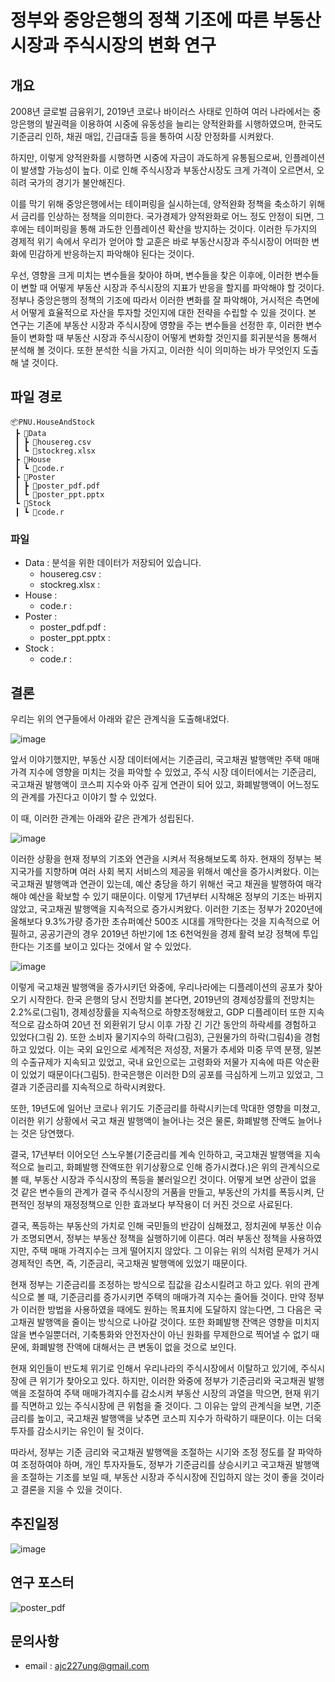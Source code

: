 # 정부와 중앙은행의 정책 기조에 따른 부동산시장과 주식시장의 변화 연구

## 개요
2008년 글로벌 금융위기, 2019년 코로나 바이러스 사태로 인하여 여러 나라에서는 중앙은행의 발권력을 이용하여 시중에 유동성을 늘리는 양적완화를 시행하였으며, 한국도 기준금리 인하, 채권 매입, 긴급대출 등을 통하여 시장 안정화를 시켜왔다. 

하지만, 이렇게 양적완화를 시행하면 시중에 자금이 과도하게 유통됨으로써, 인플레이션이 발생할 가능성이 높다. 이로 인해 주식시장과 부동산시장도 크게 가격이 오르면서, 오히려 국가의 경기가 불안해진다. 

이를 막기 위해 중앙은행에서는 테이퍼링을 실시하는데, 양적완화 정책을 축소하기 위해서 금리를 인상하는 정책을 의미한다. 국가경제가 양적완화로 어느 정도 안정이 되면, 그 후에는 테이퍼링을 통해 과도한 인플레이션 확산을 방지하는 것이다.
이러한 두가지의 경제적 위기 속에서 우리가 얻어야 할 교훈은 바로 부동산시장과 주식시장이 어떠한 변화에 민감하게 반응하는지 파악해야 된다는 것이다. 

우선, 영향을 크게 미치는 변수들을 찾아야 하며, 변수들을 찾은 이후에, 이러한 변수들이 변할 때 어떻게 부동산 시장과 주식시장의 지표가 반응을 할지를 파악해야 할 것이다. 정부나 중앙은행의 정책의 기조에 따라서 이러한 변화를 잘 파악해야, 거시적은 측면에서 어떻게 효율적으로 자산을 투자할 것인지에 대한 전략을 수립할 수 있을 것이다.
본 연구는 기존에 부동산 시장과 주식시장에 영향을 주는 변수들을 선정한 후, 이러한 변수들이 변화할 때 부동산 시장과 주식시장이 어떻게 변화할 것인지를 회귀분석을 통해서 분석해 볼 것이다. 또한 분석한 식을 가지고, 이러한 식이 의미하는 바가 무엇인지 도출해 낼 것이다.

## 파일 경로
```
📦PNU.HouseAndStock
 ┣ 📂Data
 ┃ ┣ 📜housereg.csv
 ┃ ┗ 📜stockreg.xlsx
 ┣ 📂House
 ┃ ┗ 📜code.r
 ┣ 📂Poster
 ┃ ┣ 📜poster_pdf.pdf
 ┃ ┗ 📜poster_ppt.pptx
 ┗ 📂Stock
 ┃ ┗ 📜code.r
```

### 파일
- Data : 분석을 위한 데이터가 저장되어 있습니다.
    - housereg.csv : 
    - stockreg.xlsx : 
- House : 
    - code.r : 
- Poster :
    - poster_pdf.pdf :
    - poster_ppt.pptx : 
- Stock : 
    - code.r : 


## 결론
우리는 위의 연구들에서 아래와 같은 관계식을 도출해내었다.

![image](https://user-images.githubusercontent.com/89781598/193561466-31477ef4-2bfd-40b3-99d6-54056e4f958f.png)

앞서 이야기했지만, 부동산 시장 데이터에서는 기준금리, 국고채권 발행액만 주택 매매 가격 지수에 영향을 미치는 것을 파악할 수 있었고, 주식 시장 데이터에서는 기준금리, 국고채권 발행액이 코스피 지수와 아주 깊게 연관이 되어 있고, 화폐발행액이 어느정도의 관계를 가진다고 이야기 할 수 있었다.

이 때, 이러한 관계는 아래와 같은 관계가 성립된다.

![image](https://user-images.githubusercontent.com/89781598/193561519-1038e20e-bc64-4280-98ff-31fcce007375.png)

이러한 상황을 현재 정부의 기조와 연관을 시켜서 적용해보도록 하자. 현재의 정부는 복지국가를 지향하며 여러 사회 복지 서비스의 제공을 위해서 예산을 증가시켜왔다. 이는 국고채권 발행액과 연관이 있는데, 예산 충당을 하기 위해선 국고 채권을 발행하여 매각해야 예산을 확보할 수 있기 때문이다. 이렇게 17년부터 시작해온 정부의 기조는 바뀌지 않았고, 국고채권 발행액을 지속적으로 증가시켜왔다. 이러한 기조는 정부가 2020년에 올해보다 9.3%가량 증가한 초슈퍼예산 500조 시대를 개막한다는 것을 지속적으로 어필하고, 공공기관의 경우 2019년 하반기에 1조 6천억원을 경제 활력 보강 정책에 투입한다는 기조를 보이고 있다는 것에서 알 수 있었다.

![image](https://user-images.githubusercontent.com/89781598/193561585-cd578696-3661-45e7-83a2-960780c02cf6.png)

이렇게 국고채권 발행액을 증가시키던 와중에, 우리나라에는 디플레이션의 공포가 찾아오기 시작한다. 한국 은행의 당시 전망치를 본다면, 2019년의 경제성장률의 전망치는 2.2%로(그림1), 경제성장률을 지속적으로 하향조정해왔고, GDP 디플레이터 또한 지속적으로 감소하여 20년 전 외환위기 당시 이후 가장 긴 기간 동안의 하락세를 경험하고 있었다(그림 2). 또한 소비자 물기지수의 하락(그림3), 근원물가의 하락(그림4)을 경험하고 있었다. 이는 국외 요인으로 세계적은 저성장, 저물가 추세와 미중 무역 분쟁, 일본의 수출규제가 지속되고 있었고, 국내 요인으로는 고령화와 저물가 지속에 따른 악순환이 있었기 때문이다(그림5). 한국은행은 이러한 D의 공포를 극심하게 느끼고 있었고, 그 결과 기준금리를 지속적으로 하락시켜왔다.

또한, 19년도에 일어난 코로나 위기도 기준금리를 하락시키는데 막대한 영향을 미쳤고, 이러한 위기 상황에서 국고 채권 발행액이 늘어나는 것은 물론, 화폐발행 잔액도 늘어나는 것은 당연했다.

결국, 17년부터 이어오던 스노우볼(기준금리를 계속 인하하고, 국고채권 발행액을 지속적으로 늘리고, 화폐발행 잔액또한 위기상황으로 인해 증가시켰다.)은 위의 관계식으로 볼 때, 부동산 시장과 주식시장의 폭등을 불러일으킨 것이다. 어떻게 보면 상관이 없을 것 같은 변수들의 관계가 결국 주식시장의 거품을 만들고, 부동산의 가치를 폭등시켜, 단편적인 정부의 재정정책으로 인한 효과보다 부작용이 더 커진 것으로 사료된다.

결국, 폭등하는 부동산의 가치로 인해 국민들의 반감이 심해졌고, 정치권에 부동산 이슈가 조명되면서, 정부는 부동산 정책을 실행하기에 이른다. 여러 부동산 정책을 사용하였지만, 주택 매매 가격지수는 크게 떨어지지 않았다. 그 이유는 위의 식처럼 문제가 거시경제적인 측면, 즉, 기준금리, 국고채권 발행액에 있었기 때문이다.

현재 정부는 기준금리를 조정하는 방식으로 집값을 감소시킬려고 하고 있다. 위의 관계식으로 볼 때, 기준금리를 증가시키면 주택의 매매가격 지수는 줄어들 것이다. 만약 정부가 이러한 방법을 사용하였을 때에도 원하는 목표치에 도달하지 않는다면, 그 다음은 국고채권 발행액을 줄이는 방식으로 나아갈 것이다. 또한 화폐발행 잔액은 영향을 미치지 않을 변수일뿐더러, 기축통화와 안전자산이 아닌 원화를 무제한으로 찍어낼 수 없기 때문에, 화폐발행 잔액에 대해서는 큰 변동이 없을 것으로 보인다.

현재 외인들이 반도체 위기로 인해서 우리나라의 주식시장에서 이탈하고 있기에, 주식시장에 큰 위기가 찾아오고 있다. 하지만, 이러한 와중에 정부가 기준금리와 국고채권 발행액을 조절하여 주택 매매가격지수를 감소시켜 부동산 시장의 과열을 막으면, 현재 위기를 직면하고 있는 주식시장에 큰 위험을 줄 것이다. 그 이유는 앞의 관계식을 보면, 기준금리를 높이고, 국고채권 발행액을 낮추면 코스피 지수가 하락하기 때문이다. 이는 더욱 투자를 감소시키는 유인이 될 것이다.

따라서, 정부는 기준 금리와 국고채권 발행액을 조절하는 시기와 조정 정도를 잘 파악하여 조정하여야 하며, 개인 투자자들도, 정부가 기준금리를 상승시키고 국고채권 발행액을 조절하는 기조를 보일 때, 부동산 시장과 주식시장에 진입하지 않는 것이 좋을 것이라고 결론을 지을 수 있을 것이다.


## 추진일정

![image](https://user-images.githubusercontent.com/89781598/193560630-7d1cb91b-9f94-4ad5-819d-8261597b1de1.png)

## 연구 포스터

![poster_pdf](https://user-images.githubusercontent.com/89781598/193561074-b7ad2bdf-5b9a-46dd-8b85-a99be81f8da6.jpg)

## 문의사항
* email : ajc227ung@gmail.com

